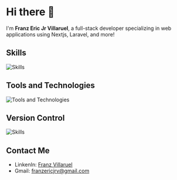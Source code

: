 # Hi there 👋

I'm **Franz Eric Jr Villaruel**, a full-stack developer specializing in web applications using Nextjs, Laravel, and more!

## Skills

![Skills](https://skillicons.dev/icons?i=html,css,javascript,jquery,php,laravel,bootstrap,tailwind,ts,react,nextjs,py,mysql,md,nodejs&theme=dark&perline=7)

## Tools and Technologies
![Tools and Technologies](https://skillicons.dev/icons?i=visualstudio,docker,git,linux,ubuntu,npm,postman,windows,vercel&theme=dark&perline=7)

## Version Control
![Skills](https://skillicons.dev/icons?i=github,gitlab,bitbucket&theme=dark)

## Contact Me
- LinkenIn: [Franz Villaruel](www.linkedin.com/in/franz-eric-jr-villaruel)
- Gmail: franzericjrv@gmail.com